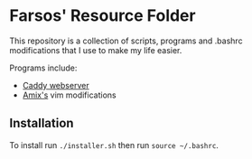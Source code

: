 # Farsos' Resource Folder
This repository is a collection of scripts, programs and .bashrc modifications that I use to make my life easier.

Programs include:
- [Caddy webserver](https://caddyserver.com/download)
- [Amix's](https://github.com/amix/vimrc) vim modifications

## Installation
To install run `./installer.sh` then run `source ~/.bashrc`.
